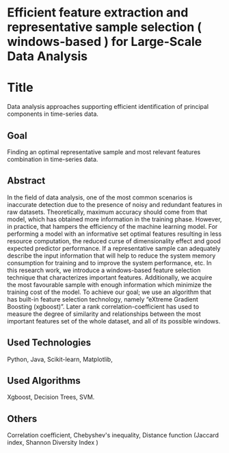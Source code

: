 # Efficient feature extraction and representative sample selection ( windows-based ) for Large-Scale Data Analysis
# Title
Data analysis approaches supporting efficient identification of principal components in time-series data. <br>
## Goal
Finding an optimal representative sample and most relevant features combination in time-series data.

## Abstract
In the field of data analysis, one of the most common scenarios is inaccurate detection due to the presence of noisy and redundant features in raw datasets. Theoretically, maximum accuracy should come from that model, which has obtained more information in the training phase. However, in practice, that hampers the efficiency of the machine learning model. For performing a model with an informative set optimal features resulting in less resource computation, the reduced curse of dimensionality effect and good expected predictor performance. If a representative sample can adequately describe the input information that will help to reduce the system memory consumption for training and to improve the system performance, etc. In this research work, we introduce a windows-based feature selection technique that characterizes important features. Additionally, we acquire the most favourable sample with enough information which minimize the training cost of the model. To achieve our goal; we use an algorithm that has built-in feature selection technology, namely “eXtreme Gradient Boosting (xgboost)”.  Later a rank correlation-coefficient has used to measure the degree of similarity and relationships between the most important features set of the whole dataset, and all of its possible windows.


## Used Technologies
Python, Java, Scikit-learn, Matplotlib, 

## Used Algorithms 
Xgboost, Decision Trees, SVM.
## Others 
Correlation coefficient, Chebyshev's inequality, Distance function (Jaccard index, Shannon Diversity Index )

